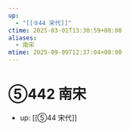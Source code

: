 ```yaml
---
up:
  - "[[⑤44 宋代]]"
ctime: 2025-03-01T13:30:59+08:00
aliases:
  - 南宋
mtime: 2025-09-09T12:37:04+08:00
---
```


# ⑤442 南宋

- up: [[⑤44 宋代]]

